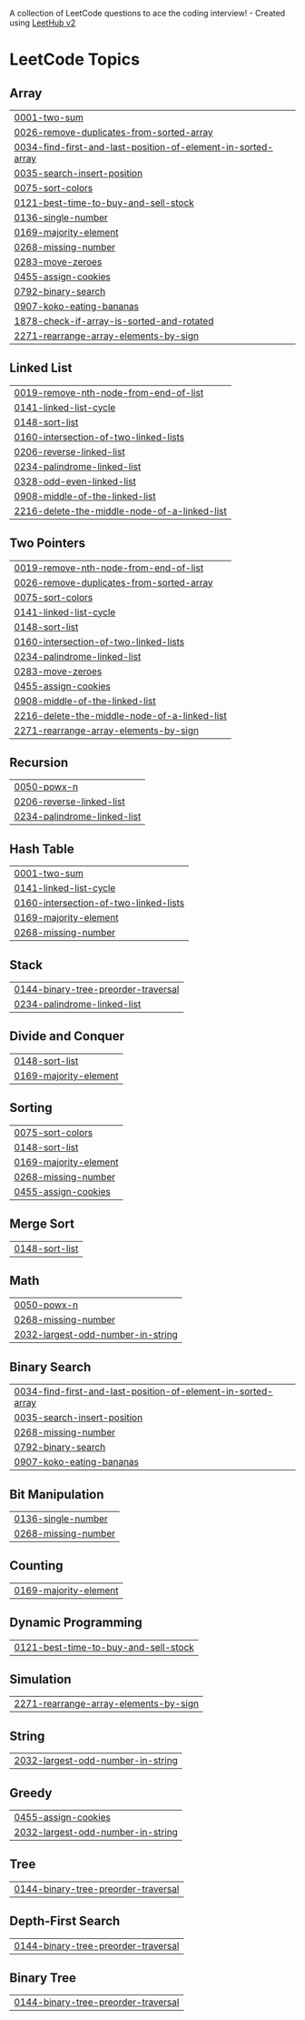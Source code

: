 A collection of LeetCode questions to ace the coding interview! - Created using [LeetHub v2](https://github.com/arunbhardwaj/LeetHub-2.0)
<!---LeetCode Topics Start-->
# LeetCode Topics
## Array
|  |
| ------- |
| [0001-two-sum](https://github.com/agamrai0123/DSA-Practice/tree/master/0001-two-sum) |
| [0026-remove-duplicates-from-sorted-array](https://github.com/agamrai0123/DSA-Practice/tree/master/0026-remove-duplicates-from-sorted-array) |
| [0034-find-first-and-last-position-of-element-in-sorted-array](https://github.com/agamrai0123/DSA-Practice/tree/master/0034-find-first-and-last-position-of-element-in-sorted-array) |
| [0035-search-insert-position](https://github.com/agamrai0123/DSA-Practice/tree/master/0035-search-insert-position) |
| [0075-sort-colors](https://github.com/agamrai0123/DSA-Practice/tree/master/0075-sort-colors) |
| [0121-best-time-to-buy-and-sell-stock](https://github.com/agamrai0123/DSA-Practice/tree/master/0121-best-time-to-buy-and-sell-stock) |
| [0136-single-number](https://github.com/agamrai0123/DSA-Practice/tree/master/0136-single-number) |
| [0169-majority-element](https://github.com/agamrai0123/DSA-Practice/tree/master/0169-majority-element) |
| [0268-missing-number](https://github.com/agamrai0123/DSA-Practice/tree/master/0268-missing-number) |
| [0283-move-zeroes](https://github.com/agamrai0123/DSA-Practice/tree/master/0283-move-zeroes) |
| [0455-assign-cookies](https://github.com/agamrai0123/DSA-Practice/tree/master/0455-assign-cookies) |
| [0792-binary-search](https://github.com/agamrai0123/DSA-Practice/tree/master/0792-binary-search) |
| [0907-koko-eating-bananas](https://github.com/agamrai0123/DSA-Practice/tree/master/0907-koko-eating-bananas) |
| [1878-check-if-array-is-sorted-and-rotated](https://github.com/agamrai0123/DSA-Practice/tree/master/1878-check-if-array-is-sorted-and-rotated) |
| [2271-rearrange-array-elements-by-sign](https://github.com/agamrai0123/DSA-Practice/tree/master/2271-rearrange-array-elements-by-sign) |
## Linked List
|  |
| ------- |
| [0019-remove-nth-node-from-end-of-list](https://github.com/agamrai0123/DSA-Practice/tree/master/0019-remove-nth-node-from-end-of-list) |
| [0141-linked-list-cycle](https://github.com/agamrai0123/DSA-Practice/tree/master/0141-linked-list-cycle) |
| [0148-sort-list](https://github.com/agamrai0123/DSA-Practice/tree/master/0148-sort-list) |
| [0160-intersection-of-two-linked-lists](https://github.com/agamrai0123/DSA-Practice/tree/master/0160-intersection-of-two-linked-lists) |
| [0206-reverse-linked-list](https://github.com/agamrai0123/DSA-Practice/tree/master/0206-reverse-linked-list) |
| [0234-palindrome-linked-list](https://github.com/agamrai0123/DSA-Practice/tree/master/0234-palindrome-linked-list) |
| [0328-odd-even-linked-list](https://github.com/agamrai0123/DSA-Practice/tree/master/0328-odd-even-linked-list) |
| [0908-middle-of-the-linked-list](https://github.com/agamrai0123/DSA-Practice/tree/master/0908-middle-of-the-linked-list) |
| [2216-delete-the-middle-node-of-a-linked-list](https://github.com/agamrai0123/DSA-Practice/tree/master/2216-delete-the-middle-node-of-a-linked-list) |
## Two Pointers
|  |
| ------- |
| [0019-remove-nth-node-from-end-of-list](https://github.com/agamrai0123/DSA-Practice/tree/master/0019-remove-nth-node-from-end-of-list) |
| [0026-remove-duplicates-from-sorted-array](https://github.com/agamrai0123/DSA-Practice/tree/master/0026-remove-duplicates-from-sorted-array) |
| [0075-sort-colors](https://github.com/agamrai0123/DSA-Practice/tree/master/0075-sort-colors) |
| [0141-linked-list-cycle](https://github.com/agamrai0123/DSA-Practice/tree/master/0141-linked-list-cycle) |
| [0148-sort-list](https://github.com/agamrai0123/DSA-Practice/tree/master/0148-sort-list) |
| [0160-intersection-of-two-linked-lists](https://github.com/agamrai0123/DSA-Practice/tree/master/0160-intersection-of-two-linked-lists) |
| [0234-palindrome-linked-list](https://github.com/agamrai0123/DSA-Practice/tree/master/0234-palindrome-linked-list) |
| [0283-move-zeroes](https://github.com/agamrai0123/DSA-Practice/tree/master/0283-move-zeroes) |
| [0455-assign-cookies](https://github.com/agamrai0123/DSA-Practice/tree/master/0455-assign-cookies) |
| [0908-middle-of-the-linked-list](https://github.com/agamrai0123/DSA-Practice/tree/master/0908-middle-of-the-linked-list) |
| [2216-delete-the-middle-node-of-a-linked-list](https://github.com/agamrai0123/DSA-Practice/tree/master/2216-delete-the-middle-node-of-a-linked-list) |
| [2271-rearrange-array-elements-by-sign](https://github.com/agamrai0123/DSA-Practice/tree/master/2271-rearrange-array-elements-by-sign) |
## Recursion
|  |
| ------- |
| [0050-powx-n](https://github.com/agamrai0123/DSA-Practice/tree/master/0050-powx-n) |
| [0206-reverse-linked-list](https://github.com/agamrai0123/DSA-Practice/tree/master/0206-reverse-linked-list) |
| [0234-palindrome-linked-list](https://github.com/agamrai0123/DSA-Practice/tree/master/0234-palindrome-linked-list) |
## Hash Table
|  |
| ------- |
| [0001-two-sum](https://github.com/agamrai0123/DSA-Practice/tree/master/0001-two-sum) |
| [0141-linked-list-cycle](https://github.com/agamrai0123/DSA-Practice/tree/master/0141-linked-list-cycle) |
| [0160-intersection-of-two-linked-lists](https://github.com/agamrai0123/DSA-Practice/tree/master/0160-intersection-of-two-linked-lists) |
| [0169-majority-element](https://github.com/agamrai0123/DSA-Practice/tree/master/0169-majority-element) |
| [0268-missing-number](https://github.com/agamrai0123/DSA-Practice/tree/master/0268-missing-number) |
## Stack
|  |
| ------- |
| [0144-binary-tree-preorder-traversal](https://github.com/agamrai0123/DSA-Practice/tree/master/0144-binary-tree-preorder-traversal) |
| [0234-palindrome-linked-list](https://github.com/agamrai0123/DSA-Practice/tree/master/0234-palindrome-linked-list) |
## Divide and Conquer
|  |
| ------- |
| [0148-sort-list](https://github.com/agamrai0123/DSA-Practice/tree/master/0148-sort-list) |
| [0169-majority-element](https://github.com/agamrai0123/DSA-Practice/tree/master/0169-majority-element) |
## Sorting
|  |
| ------- |
| [0075-sort-colors](https://github.com/agamrai0123/DSA-Practice/tree/master/0075-sort-colors) |
| [0148-sort-list](https://github.com/agamrai0123/DSA-Practice/tree/master/0148-sort-list) |
| [0169-majority-element](https://github.com/agamrai0123/DSA-Practice/tree/master/0169-majority-element) |
| [0268-missing-number](https://github.com/agamrai0123/DSA-Practice/tree/master/0268-missing-number) |
| [0455-assign-cookies](https://github.com/agamrai0123/DSA-Practice/tree/master/0455-assign-cookies) |
## Merge Sort
|  |
| ------- |
| [0148-sort-list](https://github.com/agamrai0123/DSA-Practice/tree/master/0148-sort-list) |
## Math
|  |
| ------- |
| [0050-powx-n](https://github.com/agamrai0123/DSA-Practice/tree/master/0050-powx-n) |
| [0268-missing-number](https://github.com/agamrai0123/DSA-Practice/tree/master/0268-missing-number) |
| [2032-largest-odd-number-in-string](https://github.com/agamrai0123/DSA-Practice/tree/master/2032-largest-odd-number-in-string) |
## Binary Search
|  |
| ------- |
| [0034-find-first-and-last-position-of-element-in-sorted-array](https://github.com/agamrai0123/DSA-Practice/tree/master/0034-find-first-and-last-position-of-element-in-sorted-array) |
| [0035-search-insert-position](https://github.com/agamrai0123/DSA-Practice/tree/master/0035-search-insert-position) |
| [0268-missing-number](https://github.com/agamrai0123/DSA-Practice/tree/master/0268-missing-number) |
| [0792-binary-search](https://github.com/agamrai0123/DSA-Practice/tree/master/0792-binary-search) |
| [0907-koko-eating-bananas](https://github.com/agamrai0123/DSA-Practice/tree/master/0907-koko-eating-bananas) |
## Bit Manipulation
|  |
| ------- |
| [0136-single-number](https://github.com/agamrai0123/DSA-Practice/tree/master/0136-single-number) |
| [0268-missing-number](https://github.com/agamrai0123/DSA-Practice/tree/master/0268-missing-number) |
## Counting
|  |
| ------- |
| [0169-majority-element](https://github.com/agamrai0123/DSA-Practice/tree/master/0169-majority-element) |
## Dynamic Programming
|  |
| ------- |
| [0121-best-time-to-buy-and-sell-stock](https://github.com/agamrai0123/DSA-Practice/tree/master/0121-best-time-to-buy-and-sell-stock) |
## Simulation
|  |
| ------- |
| [2271-rearrange-array-elements-by-sign](https://github.com/agamrai0123/DSA-Practice/tree/master/2271-rearrange-array-elements-by-sign) |
## String
|  |
| ------- |
| [2032-largest-odd-number-in-string](https://github.com/agamrai0123/DSA-Practice/tree/master/2032-largest-odd-number-in-string) |
## Greedy
|  |
| ------- |
| [0455-assign-cookies](https://github.com/agamrai0123/DSA-Practice/tree/master/0455-assign-cookies) |
| [2032-largest-odd-number-in-string](https://github.com/agamrai0123/DSA-Practice/tree/master/2032-largest-odd-number-in-string) |
## Tree
|  |
| ------- |
| [0144-binary-tree-preorder-traversal](https://github.com/agamrai0123/DSA-Practice/tree/master/0144-binary-tree-preorder-traversal) |
## Depth-First Search
|  |
| ------- |
| [0144-binary-tree-preorder-traversal](https://github.com/agamrai0123/DSA-Practice/tree/master/0144-binary-tree-preorder-traversal) |
## Binary Tree
|  |
| ------- |
| [0144-binary-tree-preorder-traversal](https://github.com/agamrai0123/DSA-Practice/tree/master/0144-binary-tree-preorder-traversal) |
<!---LeetCode Topics End-->